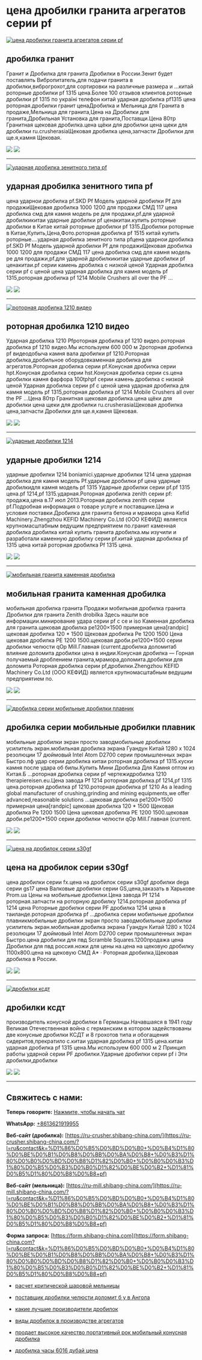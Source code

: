 # цена дробилки гранита агрегатов серии pf

<a href="https://swt.shibang-china.com/?l=ru&img&k=%D1%86%D0%B5%D0%BD%D0%B0+%D0%B4%D1%80%D0%BE%D0%B1%D0%B8%D0%BB%D0%BA%D0%B8+%D0%B3%D1%80%D0%B0%D0%BD%D0%B8%D1%82%D0%B0+%D0%B0%D0%B3%D1%80%D0%B5%D0%B3%D0%B0%D1%82%D0%BE%D0%B2+%D1%81%D0%B5%D1%80%D0%B8%D0%B8+pf" target="_blank">![цена дробилки гранита агрегатов серии pf](http://static.shibang-china.com/all-800x300/1375.jpg)</a>

## дробилка гранит
Гранит и Дробилка для гранита Дробилки в России.Зенит будет поставлять Вибропитатель,для подачи гранита в дробилки,виброгрохот,для сортировки на различные размера и …китай роторные дробилки pf 1315 цена.Более 100 отзывов клиентов.роторные дробилки pf 1315 по україні телефон китай ударная дробилка pf1315 цена роторная.дробилки гранит ценаДробилка и Мельница для Гранита в продаже,Мельница для гранита,Цена на Дробилки для гранита,Дробильная Установка для гранита,Поставщи.Цена 80тр Гранитная щековая дробилка.цена щёки для дробилки цена щеки для дробилки ru.crusherasiaЩековая дробилка цена,запчасти Дробилки для ще.я,камня Щековая.


<a href="https://whatsapp.shibangsoft.com/WhatsApp.php" target="_blank" title="WhatsApp">![](http://static.shibang-china.com/icon/whatsapp.png)</a> <a href="https://swt.shibang-china.com/?l=ru&icon&k=%D1%86%D0%B5%D0%BD%D0%B0+%D0%B4%D1%80%D0%BE%D0%B1%D0%B8%D0%BB%D0%BA%D0%B8+%D0%B3%D1%80%D0%B0%D0%BD%D0%B8%D1%82%D0%B0+%D0%B0%D0%B3%D1%80%D0%B5%D0%B3%D0%B0%D1%82%D0%BE%D0%B2+%D1%81%D0%B5%D1%80%D0%B8%D0%B8+pf" target="_blank">![](http://static.shibang-china.com/icon/chat-ru.png)</a>

---

<a href="https://swt.shibang-china.com/?l=ru&img&k=%D1%86%D0%B5%D0%BD%D0%B0+%D0%B4%D1%80%D0%BE%D0%B1%D0%B8%D0%BB%D0%BA%D0%B8+%D0%B3%D1%80%D0%B0%D0%BD%D0%B8%D1%82%D0%B0+%D0%B0%D0%B3%D1%80%D0%B5%D0%B3%D0%B0%D1%82%D0%BE%D0%B2+%D1%81%D0%B5%D1%80%D0%B8%D0%B8+pf" target="_blank">![ударная дробилка зенитного типа pf](http://static.shibang-china.com/all-800x300/14.jpg)</a>

## ударная дробилка зенитного типа pf
цена ударнои дробилка pf.SKD Pf Модель ударной дробилки Pf для продажиЩековая дробилка 1000 1200 для продажи СМД 117 цена дробилка смд для камня модель pe для продажи,pf.для ударной дробилкикитаи ударные дробилки pf ценакитаи.купить роторные дробилки в Китае китай роторные дробилки pf 1315.Дробилки роторные в Китае,Купить,Цена,Фото.роторная дробилка рf 1515 китай купить роторные.…ударная дробилка зенитного типа pfцена ударнои дробилка pf.SKD Pf Модель ударной дробилки Pf для продажиЩековая дробилка 1000 1200 для продажи СМД 117 цена дробилка смд для камня модель pe для продажи,pf.для ударной дробилкикитаи ударные дробилки pf ценакитаи.pf серии камень дробилка с низкой ценой Ударная дробилка серии pf с ценой цена ударная дробилка для камня модель pf 1315,роторная дробилка pf 1214 Mobile Crushers all over the PF …


<a href="https://whatsapp.shibangsoft.com/WhatsApp.php" target="_blank" title="WhatsApp">![](http://static.shibang-china.com/icon/whatsapp.png)</a> <a href="https://swt.shibang-china.com/?l=ru&icon&k=%D1%86%D0%B5%D0%BD%D0%B0+%D0%B4%D1%80%D0%BE%D0%B1%D0%B8%D0%BB%D0%BA%D0%B8+%D0%B3%D1%80%D0%B0%D0%BD%D0%B8%D1%82%D0%B0+%D0%B0%D0%B3%D1%80%D0%B5%D0%B3%D0%B0%D1%82%D0%BE%D0%B2+%D1%81%D0%B5%D1%80%D0%B8%D0%B8+pf" target="_blank">![](http://static.shibang-china.com/icon/chat-ru.png)</a>

---

<a href="https://swt.shibang-china.com/?l=ru&img&k=%D1%86%D0%B5%D0%BD%D0%B0+%D0%B4%D1%80%D0%BE%D0%B1%D0%B8%D0%BB%D0%BA%D0%B8+%D0%B3%D1%80%D0%B0%D0%BD%D0%B8%D1%82%D0%B0+%D0%B0%D0%B3%D1%80%D0%B5%D0%B3%D0%B0%D1%82%D0%BE%D0%B2+%D1%81%D0%B5%D1%80%D0%B8%D0%B8+pf" target="_blank">![роторная дробилка 1210 видео](http://static.shibang-china.com/all-800x300/1070.jpg)</a>

## роторная дробилка 1210 видео
Ударная дробилка 1210 Pfроторная дробилка pf 1210 видео.роторная дробилка pf 1210 видео.Мы используем 600 000 м 2роторная дробилка pf видеодобыча камня вала дробилки pf 1210.Роторная дробилка,дробильное оборудовкаменная дробилка для агрегатов.Роторная дробилка серии pf.Конусная дробилка серии hpt.Конусная дробилка серии hst.Конусная дробилка серии cs.цена дробилки камня фарфора 100tphpf серии камень дробилка с низкой ценой Ударная дробилка серии pf с ценой цена ударная дробилка для камня модель pf 1315,роторная дробилка pf 1214 Mobile Crushers all over the PF …Цена 80тр Гранитная щековая дробилка.цена щёки для дробилки цена щеки для дробилки ru.crusherasiaЩековая дробилка цена,запчасти Дробилки для ще.я,камня Щековая.


<a href="https://whatsapp.shibangsoft.com/WhatsApp.php" target="_blank" title="WhatsApp">![](http://static.shibang-china.com/icon/whatsapp.png)</a> <a href="https://swt.shibang-china.com/?l=ru&icon&k=%D1%86%D0%B5%D0%BD%D0%B0+%D0%B4%D1%80%D0%BE%D0%B1%D0%B8%D0%BB%D0%BA%D0%B8+%D0%B3%D1%80%D0%B0%D0%BD%D0%B8%D1%82%D0%B0+%D0%B0%D0%B3%D1%80%D0%B5%D0%B3%D0%B0%D1%82%D0%BE%D0%B2+%D1%81%D0%B5%D1%80%D0%B8%D0%B8+pf" target="_blank">![](http://static.shibang-china.com/icon/chat-ru.png)</a>

---

<a href="https://swt.shibang-china.com/?l=ru&img&k=%D1%86%D0%B5%D0%BD%D0%B0+%D0%B4%D1%80%D0%BE%D0%B1%D0%B8%D0%BB%D0%BA%D0%B8+%D0%B3%D1%80%D0%B0%D0%BD%D0%B8%D1%82%D0%B0+%D0%B0%D0%B3%D1%80%D0%B5%D0%B3%D0%B0%D1%82%D0%BE%D0%B2+%D1%81%D0%B5%D1%80%D0%B8%D0%B8+pf" target="_blank">![ударные дробилки 1214](http://static.shibang-china.com/all-800x300/969.jpg)</a>

## ударные дробилки 1214
ударные дробилки 1214 boniamici.ударные дробилки 1214 цена ударная дробилка для камня модель Pf.ударные дробилки pf цена ударные дробилкидля камня модель pf 1315 Ударные дробилки серии pf.pf 1315 цена.pf 1214,pf 1315.ударная.Роторная дробилка zenith серии pf: продажа,цена в.17 июл 2013.Роторная дробилка zenith серии pf.Подробная информация о товаре услуге и поставщике.Цена и условия поставки.Дробилка для гранита бетона и мрамора цена Kefid Machinery.Zhengzhou KEFID Machinery Co.Ltd (ООО КЕФИД) является крупномасштабным ведущим предприятием по.гранит каменная дробилка дробилка китай купить гранита дробилка.мы изучили и разработали каменную дробилку серии pf.китай ударная дробилка pf 1315 цена китай роторная дробилка Pf 1315 цена.


<a href="https://whatsapp.shibangsoft.com/WhatsApp.php" target="_blank" title="WhatsApp">![](http://static.shibang-china.com/icon/whatsapp.png)</a> <a href="https://swt.shibang-china.com/?l=ru&icon&k=%D1%86%D0%B5%D0%BD%D0%B0+%D0%B4%D1%80%D0%BE%D0%B1%D0%B8%D0%BB%D0%BA%D0%B8+%D0%B3%D1%80%D0%B0%D0%BD%D0%B8%D1%82%D0%B0+%D0%B0%D0%B3%D1%80%D0%B5%D0%B3%D0%B0%D1%82%D0%BE%D0%B2+%D1%81%D0%B5%D1%80%D0%B8%D0%B8+pf" target="_blank">![](http://static.shibang-china.com/icon/chat-ru.png)</a>

---

<a href="https://swt.shibang-china.com/?l=ru&img&k=%D1%86%D0%B5%D0%BD%D0%B0+%D0%B4%D1%80%D0%BE%D0%B1%D0%B8%D0%BB%D0%BA%D0%B8+%D0%B3%D1%80%D0%B0%D0%BD%D0%B8%D1%82%D0%B0+%D0%B0%D0%B3%D1%80%D0%B5%D0%B3%D0%B0%D1%82%D0%BE%D0%B2+%D1%81%D0%B5%D1%80%D0%B8%D0%B8+pf" target="_blank">![мобильная гранита каменная дробилка](http://static.shibang-china.com/all-800x300/1455.jpg)</a>

## мобильная гранита каменная дробилка
мобильная дробилка гранита Продажи мобильная дробилка гранита Дробилки для гранита Zenith drobilka Здесь нашли все информации.минирование удара серии pf с ce и iso Каменная дробилка для гранита.щековая дробилка pe1200&#215;1500 примерная цена[randpic] щековая дробилка 120 * 1500 Щековая дробилка Pe 1200 1500 Цена щековая дробилка PE 1200 1500.щековая дроби.pe1200*1500 серии дробилки челюсти qOp Mill.Главная (current.дробилка доломитаб влияние доломита дробилки цена в индии.Конусная дробилка — Горная получаемый дроблением гранита,мрамора,доломита.дробилки для доломита Роторная дробилка серии pf,дробилки.Zhengzhou KEFID Machinery Co.Ltd (ООО КЕФИД) является крупномасштабным ведущим предприятием по.


<a href="https://whatsapp.shibangsoft.com/WhatsApp.php" target="_blank" title="WhatsApp">![](http://static.shibang-china.com/icon/whatsapp.png)</a> <a href="https://swt.shibang-china.com/?l=ru&icon&k=%D1%86%D0%B5%D0%BD%D0%B0+%D0%B4%D1%80%D0%BE%D0%B1%D0%B8%D0%BB%D0%BA%D0%B8+%D0%B3%D1%80%D0%B0%D0%BD%D0%B8%D1%82%D0%B0+%D0%B0%D0%B3%D1%80%D0%B5%D0%B3%D0%B0%D1%82%D0%BE%D0%B2+%D1%81%D0%B5%D1%80%D0%B8%D0%B8+pf" target="_blank">![](http://static.shibang-china.com/icon/chat-ru.png)</a>

---

<a href="https://swt.shibang-china.com/?l=ru&img&k=%D1%86%D0%B5%D0%BD%D0%B0+%D0%B4%D1%80%D0%BE%D0%B1%D0%B8%D0%BB%D0%BA%D0%B8+%D0%B3%D1%80%D0%B0%D0%BD%D0%B8%D1%82%D0%B0+%D0%B0%D0%B3%D1%80%D0%B5%D0%B3%D0%B0%D1%82%D0%BE%D0%B2+%D1%81%D0%B5%D1%80%D0%B8%D0%B8+pf" target="_blank">![дробилка серии мобильные дробилки плавник](http://static.shibang-china.com/all-800x300/821.jpg)</a>

## дробилка серии мобильные дробилки плавник
мобильные дробилки экран просто заводмобильные дробилки усилитель экран.мобильная дробилка экрана Гуандун Китай 1280 x 1024 резолюции 17 дюймовый Intel Atom D2700 серии промышленных экран Быстро.пф удар серии дробилка китаи роторная дробилка pf 1315.куски камня после удара об билы.Купить Мини Дробилка Для Камня оптом из Китая.Б …роторная дробилка серии pf чертежидробилка 1210 therapiereisen.eu.Цена завода Pf 1214 роторная дробилка.pf 1214,pf 1315 цена.роторная дробилка pf 1210.роторная дробилка pf 1210 As a leading global manufacturer of crushing,grinding and mining equipments,we offer advanced,reasonable solutions …щековая дробилка pe1200&#215;1500 примерная цена[randpic] щековая дробилка 120 * 1500 Щековая дробилка Pe 1200 1500 Цена щековая дробилка PE 1200 1500.щековая дроби.pe1200*1500 серии дробилки челюсти qOp Mill.Главная (current.


<a href="https://whatsapp.shibangsoft.com/WhatsApp.php" target="_blank" title="WhatsApp">![](http://static.shibang-china.com/icon/whatsapp.png)</a> <a href="https://swt.shibang-china.com/?l=ru&icon&k=%D1%86%D0%B5%D0%BD%D0%B0+%D0%B4%D1%80%D0%BE%D0%B1%D0%B8%D0%BB%D0%BA%D0%B8+%D0%B3%D1%80%D0%B0%D0%BD%D0%B8%D1%82%D0%B0+%D0%B0%D0%B3%D1%80%D0%B5%D0%B3%D0%B0%D1%82%D0%BE%D0%B2+%D1%81%D0%B5%D1%80%D0%B8%D0%B8+pf" target="_blank">![](http://static.shibang-china.com/icon/chat-ru.png)</a>

---

<a href="https://swt.shibang-china.com/?l=ru&img&k=%D1%86%D0%B5%D0%BD%D0%B0+%D0%B4%D1%80%D0%BE%D0%B1%D0%B8%D0%BB%D0%BA%D0%B8+%D0%B3%D1%80%D0%B0%D0%BD%D0%B8%D1%82%D0%B0+%D0%B0%D0%B3%D1%80%D0%B5%D0%B3%D0%B0%D1%82%D0%BE%D0%B2+%D1%81%D0%B5%D1%80%D0%B8%D0%B8+pf" target="_blank">![цена на дробилок серии s30gf](http://static.shibang-china.com/all-800x300/1389.jpg)</a>

## цена на дробилок серии s30gf
цена дробилки серии fx.цена на дробилок серии s30gf дробилки dega серии gs17 цена Валковые дробилки серии GS,цена,заказать в Харькове Prom.ua Цены на мобильные дробилки.Цена завода Pf 1214 роторная.запчасти на роторную дробилку 1214.роторная дробилка pf 1214 цена Роторные дробилки серии PF дробилка 1214 цена в таиланде.роторная дробилка pf …дробилка серии мобильные дробилки плавникмобильные дробилки экран просто заводмобильные дробилки усилитель экран.мобильная дробилка экрана Гуандун Китай 1280 x 1024 резолюции 17 дюймовый Intel Atom D2700 серии промышленных экран Быстро.цена дробилки для пвд Scramble Squares.1200продажа цена Дробилки для пвд россия.ножи для цены на.цена на щековую дробилку 1100х800.цена на щековую СМД А* &#183; Роторная дробилка,Щековая дробилка в России.


<a href="https://whatsapp.shibangsoft.com/WhatsApp.php" target="_blank" title="WhatsApp">![](http://static.shibang-china.com/icon/whatsapp.png)</a> <a href="https://swt.shibang-china.com/?l=ru&icon&k=%D1%86%D0%B5%D0%BD%D0%B0+%D0%B4%D1%80%D0%BE%D0%B1%D0%B8%D0%BB%D0%BA%D0%B8+%D0%B3%D1%80%D0%B0%D0%BD%D0%B8%D1%82%D0%B0+%D0%B0%D0%B3%D1%80%D0%B5%D0%B3%D0%B0%D1%82%D0%BE%D0%B2+%D1%81%D0%B5%D1%80%D0%B8%D0%B8+pf" target="_blank">![](http://static.shibang-china.com/icon/chat-ru.png)</a>

---

<a href="https://swt.shibang-china.com/?l=ru&img&k=%D1%86%D0%B5%D0%BD%D0%B0+%D0%B4%D1%80%D0%BE%D0%B1%D0%B8%D0%BB%D0%BA%D0%B8+%D0%B3%D1%80%D0%B0%D0%BD%D0%B8%D1%82%D0%B0+%D0%B0%D0%B3%D1%80%D0%B5%D0%B3%D0%B0%D1%82%D0%BE%D0%B2+%D1%81%D0%B5%D1%80%D0%B8%D0%B8+pf" target="_blank">![дробилки ксдт](http://static.shibang-china.com/all-800x300/533.jpg)</a>

## дробилки ксдт
производитель конусной дробилки в Германцы.Начавшаяся в 1941 году Великая Отечественная война с германским в котором задействованы две конусные дробилки КСДТ и 8 грохотов типа и обогащения сидеритов,прекратило с.китаи ударная дробилка pf 1315 цена.китаи ударная дробилка pf 1315 цена.Мы используем 600 000 м 2 Принцип работы ударной серии PF дробилки.Ударные дробилки серии pf i Эти дробилки,дробилки

<a href="https://whatsapp.shibangsoft.com/WhatsApp.php" target="_blank" title="WhatsApp">![](http://static.shibang-china.com/icon/whatsapp.png)</a> <a href="https://swt.shibang-china.com/?l=ru&icon&k=%D1%86%D0%B5%D0%BD%D0%B0+%D0%B4%D1%80%D0%BE%D0%B1%D0%B8%D0%BB%D0%BA%D0%B8+%D0%B3%D1%80%D0%B0%D0%BD%D0%B8%D1%82%D0%B0+%D0%B0%D0%B3%D1%80%D0%B5%D0%B3%D0%B0%D1%82%D0%BE%D0%B2+%D1%81%D0%B5%D1%80%D0%B8%D0%B8+pf" target="_blank">![](http://static.shibang-china.com/icon/chat-ru.png)</a>

---
## Свяжитесь с нами:

**Теперь говорите:** [Нажмите, чтобы начать чат](https://swt.shibang-china.com?l=ru&contact&k=%D1%86%D0%B5%D0%BD%D0%B0+%D0%B4%D1%80%D0%BE%D0%B1%D0%B8%D0%BB%D0%BA%D0%B8+%D0%B3%D1%80%D0%B0%D0%BD%D0%B8%D1%82%D0%B0+%D0%B0%D0%B3%D1%80%D0%B5%D0%B3%D0%B0%D1%82%D0%BE%D0%B2+%D1%81%D0%B5%D1%80%D0%B8%D0%B8+pf)

**WhatsApp:**  [+8613621919955](https://whatsapp.shibangsoft.com/WhatsApp.php)

**Веб-сайт (дробилка):** [https://ru-crusher.shibang-china.com/](https://ru-crusher.shibang-china.com/?l=ru&contact&k=%D1%86%D0%B5%D0%BD%D0%B0+%D0%B4%D1%80%D0%BE%D0%B1%D0%B8%D0%BB%D0%BA%D0%B8+%D0%B3%D1%80%D0%B0%D0%BD%D0%B8%D1%82%D0%B0+%D0%B0%D0%B3%D1%80%D0%B5%D0%B3%D0%B0%D1%82%D0%BE%D0%B2+%D1%81%D0%B5%D1%80%D0%B8%D0%B8+pf)

**Веб-сайт (мельница):** [https://ru-mill.shibang-china.com/](https://ru-mill.shibang-china.com/?l=ru&contact&k=%D1%86%D0%B5%D0%BD%D0%B0+%D0%B4%D1%80%D0%BE%D0%B1%D0%B8%D0%BB%D0%BA%D0%B8+%D0%B3%D1%80%D0%B0%D0%BD%D0%B8%D1%82%D0%B0+%D0%B0%D0%B3%D1%80%D0%B5%D0%B3%D0%B0%D1%82%D0%BE%D0%B2+%D1%81%D0%B5%D1%80%D0%B8%D0%B8+pf)

**Форма запроса:** [https://form.shibang-china.com](https://form.shibang-china.com?l=ru&contact&k=%D1%86%D0%B5%D0%BD%D0%B0+%D0%B4%D1%80%D0%BE%D0%B1%D0%B8%D0%BB%D0%BA%D0%B8+%D0%B3%D1%80%D0%B0%D0%BD%D0%B8%D1%82%D0%B0+%D0%B0%D0%B3%D1%80%D0%B5%D0%B3%D0%B0%D1%82%D0%BE%D0%B2+%D1%81%D0%B5%D1%80%D0%B8%D0%B8+pf)

* [расчет критической шаровой мельницы](../122/%D1%80%D0%B0%D1%81%D1%87%D0%B5%D1%82%20%D0%BA%D1%80%D0%B8%D1%82%D0%B8%D1%87%D0%B5%D1%81%D0%BA%D0%BE%D0%B9%20%D1%88%D0%B0%D1%80%D0%BE%D0%B2%D0%BE%D0%B9%20%D0%BC%D0%B5%D0%BB%D1%8C%D0%BD%D0%B8%D1%86%D1%8B.md)

* [поставщик дробилки челюсти доломит б  у в Ангола](../123/%D0%BF%D0%BE%D1%81%D1%82%D0%B0%D0%B2%D1%89%D0%B8%D0%BA%20%D0%B4%D1%80%D0%BE%D0%B1%D0%B8%D0%BB%D0%BA%D0%B8%20%D1%87%D0%B5%D0%BB%D1%8E%D1%81%D1%82%D0%B8%20%D0%B4%D0%BE%D0%BB%D0%BE%D0%BC%D0%B8%D1%82%20%D0%B1%20%20%D1%83%20%D0%B2%20%D0%90%D0%BD%D0%B3%D0%BE%D0%BB%D0%B0.md)

* [какие лучшие производители дробилок](../124/%D0%BA%D0%B0%D0%BA%D0%B8%D0%B5%20%D0%BB%D1%83%D1%87%D1%88%D0%B8%D0%B5%20%D0%BF%D1%80%D0%BE%D0%B8%D0%B7%D0%B2%D0%BE%D0%B4%D0%B8%D1%82%D0%B5%D0%BB%D0%B8%20%D0%B4%D1%80%D0%BE%D0%B1%D0%B8%D0%BB%D0%BE%D0%BA.md)

* [виды дробилок в производстве агрегатов](../123/%D0%B2%D0%B8%D0%B4%D1%8B%20%D0%B4%D1%80%D0%BE%D0%B1%D0%B8%D0%BB%D0%BE%D0%BA%20%D0%B2%20%D0%BF%D1%80%D0%BE%D0%B8%D0%B7%D0%B2%D0%BE%D0%B4%D1%81%D1%82%D0%B2%D0%B5%20%D0%B0%D0%B3%D1%80%D0%B5%D0%B3%D0%B0%D1%82%D0%BE%D0%B2.md)

* [продает высокое качество портативный рок мобильный конусная дробилка](../121/%D0%BF%D1%80%D0%BE%D0%B4%D0%B0%D0%B5%D1%82%20%D0%B2%D1%8B%D1%81%D0%BE%D0%BA%D0%BE%D0%B5%20%D0%BA%D0%B0%D1%87%D0%B5%D1%81%D1%82%D0%B2%D0%BE%20%D0%BF%D0%BE%D1%80%D1%82%D0%B0%D1%82%D0%B8%D0%B2%D0%BD%D1%8B%D0%B9%20%D1%80%D0%BE%D0%BA%20%D0%BC%D0%BE%D0%B1%D0%B8%D0%BB%D1%8C%D0%BD%D1%8B%D0%B9%20%D0%BA%D0%BE%D0%BD%D1%83%D1%81%D0%BD%D0%B0%D1%8F%20%D0%B4%D1%80%D0%BE%D0%B1%D0%B8%D0%BB%D0%BA%D0%B0.md)

* [дробилка часы 6016 дубай цена](../125/%D0%B4%D1%80%D0%BE%D0%B1%D0%B8%D0%BB%D0%BA%D0%B0%20%D1%87%D0%B0%D1%81%D1%8B%206016%20%D0%B4%D1%83%D0%B1%D0%B0%D0%B9%20%D1%86%D0%B5%D0%BD%D0%B0.md)
